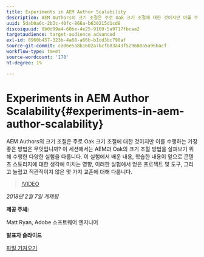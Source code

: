 ```yaml
---
title: Experiments in AEM Author Scalability
description: AEM Authors의 크기 조절은 주로 Oak 크기 조절에 대한 것이지만 이를 수행하는 가장 좋은 방법은 무엇입니까? 이 세션에서는 AEM과 Oak의 크기 조절 방법을 살펴보기 위해 수행한 다양한 실험을 다룹니다. 이 실험에서 배운 내용, 학습한 내용이 앞으로 콘텐츠 스토리지에 대한 생각에 미치는 영향, 이러한 실험에서 얻은 프로젝트 및 도구, 그리고 놀랍고 직관적이지 않은 몇 가지 교훈에 대해 다룹니다.
uuid: 5dab0a6c-2b3c-40fc-866a-b630215d1cd8
discoiquuid: 0b0d99a4-60be-4e25-9169-5a9717fbcaa2
targetaudience: target-audience advanced
exl-id: 8960b457-323b-4a68-a66b-b1cd3bc798af
source-git-commit: ca06e5a8b1602a7bcfb83a43f529680a5a96bacf
workflow-type: tm+mt
source-wordcount: '178'
ht-degree: 1%

---
```


# Experiments in AEM Author Scalability{#experiments-in-aem-author-scalability}

AEM Authors의 크기 조절은 주로 Oak 크기 조절에 대한 것이지만 이를 수행하는 가장 좋은 방법은 무엇입니까? 이 세션에서는 AEM과 Oak의 크기 조절 방법을 살펴보기 위해 수행한 다양한 실험을 다룹니다. 이 실험에서 배운 내용, 학습한 내용이 앞으로 콘텐츠 스토리지에 대한 생각에 미치는 영향, 이러한 실험에서 얻은 프로젝트 및 도구, 그리고 놀랍고 직관적이지 않은 몇 가지 교훈에 대해 다룹니다.

>[!VIDEO](https://video.tv.adobe.com/v/21522/?quality=9)

*2018년 2월 7일 게재됨*

**제공 주체:**

Matt Ryan, Adobe 소프트웨어 엔지니어

**발표자 슬라이드**

[파일 가져오기](assets/experiments+in+aem+author+scalability+2+7+18.pdf)
<!--
[Get back to the Overview](https://helpx.adobe.com/experience-manager/kt/eseminars/gems/aem-index.html)
-->
